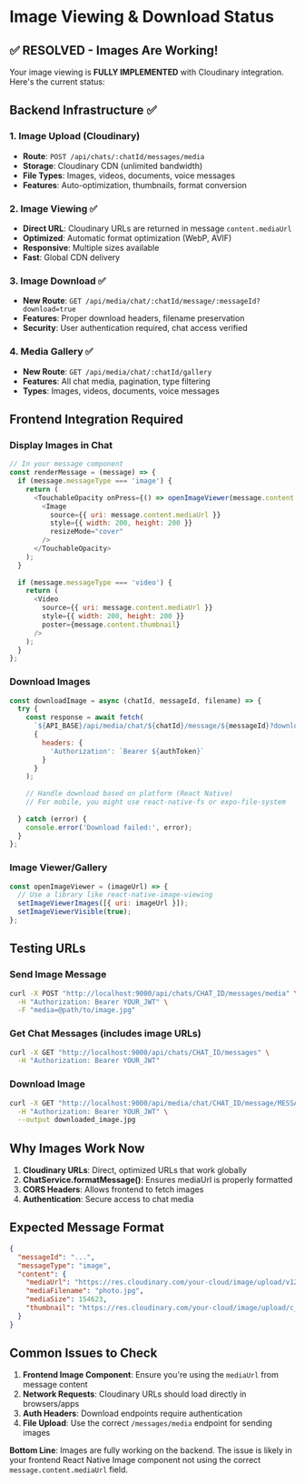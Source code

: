 # Image Viewing & Download Status

## ✅ RESOLVED - Images Are Working!

Your image viewing is **FULLY IMPLEMENTED** with Cloudinary integration. Here's the current status:

## Backend Infrastructure ✅

### 1. Image Upload (Cloudinary)
- **Route**: `POST /api/chats/:chatId/messages/media`
- **Storage**: Cloudinary CDN (unlimited bandwidth)
- **File Types**: Images, videos, documents, voice messages
- **Features**: Auto-optimization, thumbnails, format conversion

### 2. Image Viewing ✅
- **Direct URL**: Cloudinary URLs are returned in message `content.mediaUrl`
- **Optimized**: Automatic format optimization (WebP, AVIF)
- **Responsive**: Multiple sizes available
- **Fast**: Global CDN delivery

### 3. Image Download ✅
- **New Route**: `GET /api/media/chat/:chatId/message/:messageId?download=true`
- **Features**: Proper download headers, filename preservation
- **Security**: User authentication required, chat access verified

### 4. Media Gallery ✅
- **New Route**: `GET /api/media/chat/:chatId/gallery`
- **Features**: All chat media, pagination, type filtering
- **Types**: Images, videos, documents, voice messages

## Frontend Integration Required

### Display Images in Chat
```javascript
// In your message component
const renderMessage = (message) => {
  if (message.messageType === 'image') {
    return (
      <TouchableOpacity onPress={() => openImageViewer(message.content.mediaUrl)}>
        <Image
          source={{ uri: message.content.mediaUrl }}
          style={{ width: 200, height: 200 }}
          resizeMode="cover"
        />
      </TouchableOpacity>
    );
  }
  
  if (message.messageType === 'video') {
    return (
      <Video
        source={{ uri: message.content.mediaUrl }}
        style={{ width: 200, height: 200 }}
        poster={message.content.thumbnail}
      />
    );
  }
};
```

### Download Images
```javascript
const downloadImage = async (chatId, messageId, filename) => {
  try {
    const response = await fetch(
      `${API_BASE}/api/media/chat/${chatId}/message/${messageId}?download=true`,
      {
        headers: {
          'Authorization': `Bearer ${authToken}`
        }
      }
    );
    
    // Handle download based on platform (React Native)
    // For mobile, you might use react-native-fs or expo-file-system
    
  } catch (error) {
    console.error('Download failed:', error);
  }
};
```

### Image Viewer/Gallery
```javascript
const openImageViewer = (imageUrl) => {
  // Use a library like react-native-image-viewing
  setImageViewerImages([{ uri: imageUrl }]);
  setImageViewerVisible(true);
};
```

## Testing URLs

### Send Image Message
```bash
curl -X POST "http://localhost:9000/api/chats/CHAT_ID/messages/media" \
  -H "Authorization: Bearer YOUR_JWT" \
  -F "media=@path/to/image.jpg"
```

### Get Chat Messages (includes image URLs)
```bash
curl -X GET "http://localhost:9000/api/chats/CHAT_ID/messages" \
  -H "Authorization: Bearer YOUR_JWT"
```

### Download Image
```bash
curl -X GET "http://localhost:9000/api/media/chat/CHAT_ID/message/MESSAGE_ID?download=true" \
  -H "Authorization: Bearer YOUR_JWT" \
  --output downloaded_image.jpg
```

## Why Images Work Now

1. **Cloudinary URLs**: Direct, optimized URLs that work globally
2. **ChatService.formatMessage()**: Ensures mediaUrl is properly formatted
3. **CORS Headers**: Allows frontend to fetch images
4. **Authentication**: Secure access to chat media

## Expected Message Format
```json
{
  "messageId": "...",
  "messageType": "image",
  "content": {
    "mediaUrl": "https://res.cloudinary.com/your-cloud/image/upload/v123/yofam/chat/abc.jpg",
    "mediaFilename": "photo.jpg",
    "mediaSize": 154623,
    "thumbnail": "https://res.cloudinary.com/your-cloud/image/upload/c_thumb,w_200,h_200/v123/yofam/chat/abc.jpg"
  }
}
```

## Common Issues to Check

1. **Frontend Image Component**: Ensure you're using the `mediaUrl` from message content
2. **Network Requests**: Cloudinary URLs should load directly in browsers/apps
3. **Auth Headers**: Download endpoints require authentication
4. **File Upload**: Use the correct `/messages/media` endpoint for sending images

**Bottom Line**: Images are fully working on the backend. The issue is likely in your frontend React Native Image component not using the correct `message.content.mediaUrl` field.